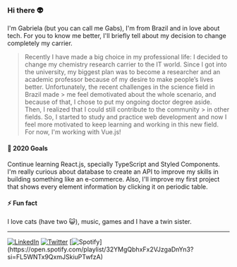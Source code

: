 ### Hi there :alien:

I'm Gabriela (but you can call me Gabs), I'm from Brazil and in love about tech. For you to know me better, I'll briefly tell about my decision to change completely my carrier.
> Recently I have made a big choice in my professional life: I decided to change my chemistry research carrier to the IT world. Since I got into the university, my biggest plan
> was to become a researcher and an academic professor because of my desire to make people’s lives better. Unfortunately, the recent challenges in the science field in Brazil made > me feel demotivated about the whole scenario, and because of that, I chose to put my ongoing doctor degree aside. Then, I realized that I could still contribute to the community > in other fields. So, I started to study and practice web development and now I feel more motivated to keep learning and working in this new field. For now, I'm working with Vue.js!


#### 🌱 2020 Goals

Continue learning React.js, specially TypeScript and Styled Components. I'm really curious about database to create an API to improve my skills in building something like an e-commerce. Also, I'll improve my first project that shows every element information by clicking it on periodic table. 

#### ⚡ Fun fact

I love cats (have two :smiley_cat:), music, games and I have a twin sister.

____________________

[![LinkedIn](https://img.shields.io/badge/linkedin-%230077B5.svg?&style=for-the-badge&logo=linkedin&logoColor=white)](https://www.linkedin.com/in/guidag/) [![Twitter](https://img.shields.io/badge/twitter-%231DA1F2.svg?&style=for-the-badge&logo=twitter&logoColor=white)](https://twitter.com/gabilok) [![Spotify](https://img.shields.io/badge/spotify-%231ED760.svg?&style=for-the-badge&logo=spotify&logoColor=white")](https://open.spotify.com/playlist/32YMgQbhxFx2VJzgaDnYn3?si=FL5WNTx9QxmJSkiuPTwfzA)
